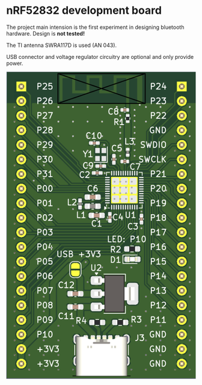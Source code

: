 # nRF52832 development board

The project main intension is the first experiment in designing bluetooth hardware. Design is **not tested!**

The TI antenna SWRA117D is used (AN 043).

USB connector and voltage regulator circuitry are optional and only provide power.

![PCB picture!](pcb.png)
